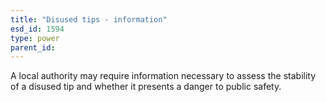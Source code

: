 ```yaml
---
title: "Disused tips - information"
esd_id: 1594
type: power
parent_id:  
---
```


A local authority may require information necessary to assess the stability of a disused tip and whether it presents a danger to public safety.


